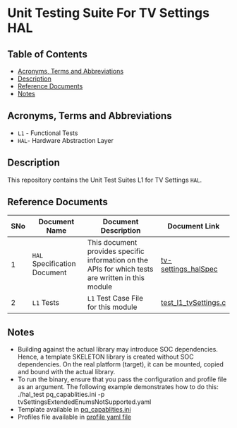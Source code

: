 # Unit Testing Suite For TV Settings HAL

## Table of Contents

- [Acronyms, Terms and Abbreviations](#acronyms-terms-and-abbreviations)
- [Description](#description)
- [Reference Documents](#reference-documents)
- [Notes](#notes)

## Acronyms, Terms and Abbreviations

- `L1` - Functional Tests
- `HAL`- Hardware Abstraction Layer

## Description

This repository contains the Unit Test Suites L1 for TV Settings `HAL`.

## Reference Documents

|SNo|Document Name|Document Description|Document Link|
|---|-------------|--------------------|-------------|
|1|`HAL` Specification Document|This document provides specific information on the APIs for which tests are written in this module|[tv-settings_halSpec](https://github.com/rdkcentral/rdkv-halif-tvsettings/blob/main/docs/pages/tv-settings_halSpec.md "tv-settings_halSpec" )|
|2|`L1` Tests | `L1` Test Case File for this module | [test_l1_tvSettings.c]( https://github.com/rdkcentral/rdkv-halif-test-tvsettings/blob/main/src/test_l1_tvSettings.c         "test_l1_tvSettings.c" )|

## Notes

- Building against the actual library may introduce SOC dependencies. Hence, a template SKELETON library is created without SOC dependencies. On the real platform (target), it can be mounted, copied and bound with the actual library.
- To run the binary, ensure that you pass the configuration and profile file as an argument. The following example demonstrates how to do this:  ./hal_test pq_capablities.ini -p tvSettingsExtendedEnumsNotSupported.yaml
- Template available in [pq_capablities.ini](https://github.com/rdkcentral/rdkv-halif-tvsettings/tree/main/config/pq_capablities.ini "pq_capablities.ini")
- Profiles file available in [profile yaml file](./profiles/tvSettingsExtendedEnumsNotSupported.yaml)
